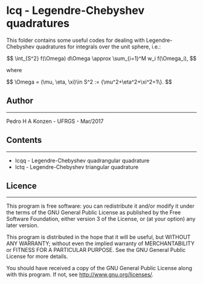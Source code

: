# lcq - Legendre-Chebyshev quadratures

This folder contains some useful codes for dealing with Legendre-Chebyshev 
quadratures for integrals over the unit sphere, i.e.:

$$
\int_{S^2} f(\Omega) d\Omega \approx \sum_{i=1}^M w_i f(\Omega_i),
$$

where 

$$
\Omega = (\mu, \eta, \xi)\in S^2 := \{\mu^2+\eta^2+\xi^2=1\\}.
$$

## Author
______

Pedro H A Konzen - UFRGS - Mar/2017

## Contents
________

* lcqq - Legendre-Chebyshev quadrangular quadrature
* lctq - Legendre-Chebyshev triangular quadrature

## Licence
_______

This program is free software: you can redistribute it and/or modify
it under the terms of the GNU General Public License as published by
the Free Software Foundation, either version 3 of the License, or
(at your option) any later version.

This program is distributed in the hope that it will be useful,
but WITHOUT ANY WARRANTY; without even the implied warranty of
MERCHANTABILITY or FITNESS FOR A PARTICULAR PURPOSE.  See the
GNU General Public License for more details.

You should have received a copy of the GNU General Public License
along with this program.  If not, see <http://www.gnu.org/licenses/>.
